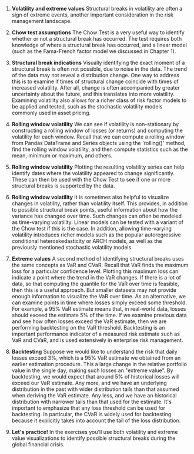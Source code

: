 1. **Volatility and extreme values**
Structural breaks in volatility are often a sign of extreme events, another important consideration in the risk management landscape.

2. **Chow test assumptions**
The Chow Test is a very useful way to identify whether or not a structural break has occurred. The test requires both knowledge of where a structural break has occurred, and a linear model (such as the Fama-French factor model we discussed in Chapter 1).

3. **Structural break indications**
Visually identifying the exact moment of a structural break is often not possible, due to noise in the data. The trend of the data may not reveal a distribution change. One way to address this is to examine if times of structural change coincide with times of increased volatility. After all, change is often accompanied by greater uncertainty about the future, and this translates into more volatility. Examining volatility also allows for a richer class of risk factor models to be applied and tested, such as the stochastic volatility models commonly used in asset pricing.

4. **Rolling window volatility**
We can see if volatility is non-stationary by constructing a rolling window of losses (or returns) and computing the volatility for each window. Recall that we can compute a rolling window from Pandas DataFrame and Series objects using the `rolling()' method, find the rolling window volatility, and then compute statistics such as the mean, minimum or maximum, and others.

5. **Rolling window volatility**
Plotting the resulting volatility series can help identify dates where the volatility appeared to change significantly. These can then be used with the Chow Test to see if one or more structural breaks is supported by the data.

6. **Rolling window volatility**
It is sometimes also helpful to visualize changes in volatility, rather than volatility itself. This provides, in addition to possible structural break points, useful information about how the variance has changed over time. Such changes can often be modeled as time-varying volatility. Linear models can be tested with a variant of the Chow test if this is the case. In addition, allowing time-varying volatility introduces richer models such as the popular autoregressive conditional heteroskedasticity or ARCH models, as well as the previously mentioned stochastic volatility models.

7. **Extreme values**
A second method of identifying structural breaks uses the same concepts as VaR and CVaR. Recall that VaR finds the maximum loss for a particular confidence level. Plotting this maximum loss can indicate a point where the trend in the VaR changes. If there is a lot of data, so that computing the quantile for the VaR over time is feasible, then this is a useful approach. But smaller datasets may not provide enough information to visualize the VaR over time. As an alternative, we can examine points in time where losses simply exceed some threshold. For example, a 95% VaR estimate means that, in real-world data, losses should exceed the estimate 5% of the time. If we examine previous data and see how often losses exceed the VaR estimate, then we are performing backtesting on the VaR threshold. Backtesting is an important performance indicator of a measured risk estimate such as VaR and CVaR, and is used extensively in enterprise risk management.

8. **Backtesting**
Suppose we would like to understand the risk that daily losses exceed 3%, which is a 95% VaR estimate we obtained from an earlier estimation procedure. This a large change in the relative portfolio value in the single day, making such losses an "extreme value". By backtesting, we would expect that around 5% of historical losses will exceed our VaR estimate. Any more, and we have an underlying distribution in the past with wider distribution tails than that assumed when deriving the VaR estimate. Any less, and we have an historical distribution with narrower tails than that used for the estimate. It's important to emphasize that any loss threshold can be used for backtesting. In particular, the CVaR is widely used for backtesting because it explicitly takes into account the tail of the loss distribution.

9. **Let's practice!**
In the exercises you’ll use both volatility and extreme value visualizations to identify possible structural breaks during the global financial crisis.

